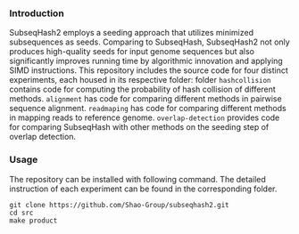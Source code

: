### Introduction
SubseqHash2 employs a seeding approach that utilizes minimized subsequences as seeds. 
Comparing to SubseqHash, SubseqHash2 not only produces high-quality seeds for input genome sequences but also significantly improves running time by algorithmic innovation and applying SIMD instructions.
This repository includes the source code for four distinct experiments, each housed in its respective folder:
folder `hashcollision` contains code for computing the probability of hash collision of different methods.
`alignment` has code for comparing different methods in pairwise sequence alignment. `readmaping` has code for comparing different methods in mapping reads to reference genome.
`overlap-detection` provides code for comparing SubseqHash with other methods on the seeding step of overlap detection.

### Usage

The repository can be installed with following command. The detailed instruction of each experiment can be found in the corresponding folder.

```
git clone https://github.com/Shao-Group/subseqhash2.git
cd src
make product
``` 